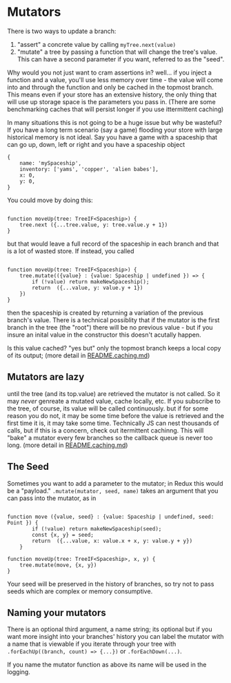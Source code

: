 # Mutators

There is two ways to update a branch: 

1. "assert" a concrete value by calling `myTree.next(value)`
2. "mutate" a tree by passing a function that will change the tree's value. This can have a second parameter if you want, referred to as the "seed". 

Why would you not just want to cram assertions in? well... if you inject a function and a value, you'll use less memory over time - the value will
come into and through the function and only be cached in the topmost branch. This means even if your store has an extensive history, the only 
thing that will use up storage space is the parameters you pass in. (There are some benchmarking caches that will persist longer if you use ittermittent caching)

In many situations this is not going to be a huge issue but why be wasteful? If you have a long term scenario (say a game) flooding your store with large 
historical memory is not ideal. Say you have a game with a spaceship that can go up, down, left or right and you have a spaceship object 

```
{
    name: 'mySpaceship',
    inventory: ['yams', 'copper', 'alien babes'],
    x: 0,
    y: 0,
}
```

You could move by doing this: 

```

function moveUp(tree: TreeIF<Spaceship>) {
    tree.next ({...tree.value, y: tree.value.y + 1})
}
```
but that would leave a full record of the spaceship in each branch and that is a lot of wasted store. If instead, you called 

```

function moveUp(tree: TreeIF<Spaceship>) {
    tree.mutate(({value} : {value: Spaceship | undefined }) => {
        if (!value) return makeNewSpaceship();
        return  ({...value, y: value.y + 1})
    })
}
```

then the spaceship is created by returning a variation of the previous branch's value. There is a technical possiblity that
if the mutator is the first branch in the tree (the "root") there will be no previous value - but if you insure an inital value
in the constructor this doesn't acutally happen.

Is this value cached? "yes but" only the topmost branch keeps a local copy of its output; (more detail in [README.caching.md](./README.caching.md))


## Mutators are lazy 

until the tree (and its top.value) are retrieved the mutator is not called. So it may _never_ genreate a mutated value, cache locally, 
etc. If you subscribe to the tree, of course, its value will be called continuously. but if for some reason you do not, it may be some time 
before the value is retrieved and the first time it is, it may take some time. Technically JS can nest thousands of calls, but if this is a concern,
check out itermittent cachinng. This will "bake" a mutator every few branches so the callback queue is never too long. (more detail in [README.caching.md](./README.caching.md))

## The Seed

Sometimes you want to add a parameter to the mutator; in Redux this would be a "payload." `.mutate(mutator, seed, name)` takes an argument 
that you can pass into the mutator, as in 

```

function move ({value, seed} : {value: Spaceship | undefined, seed: Point }) {
        if (!value) return makeNewSpaceship(seed);
        const {x, y} = seed;
        return  ({...value, x: value.x + x, y: value.y + y})
    }

function moveUp(tree: TreeIF<Spaceship>, x, y) {
    tree.mutate(move, {x, y})
}

```

Your seed will be preserved in the history of branches, so try not to pass seeds which are complex or memory consumptive.

## Naming your mutators

There is an optional third argument, a name string; its optional but if you want more insight into your branches' history you can label the mutator
with a name that is viewable if you iterate  through your tree with `.forEachUp((branch, count) => {...})` or `.forEachDown(...)`. 

If you name the mutator function as above its name will be used in the logging. 